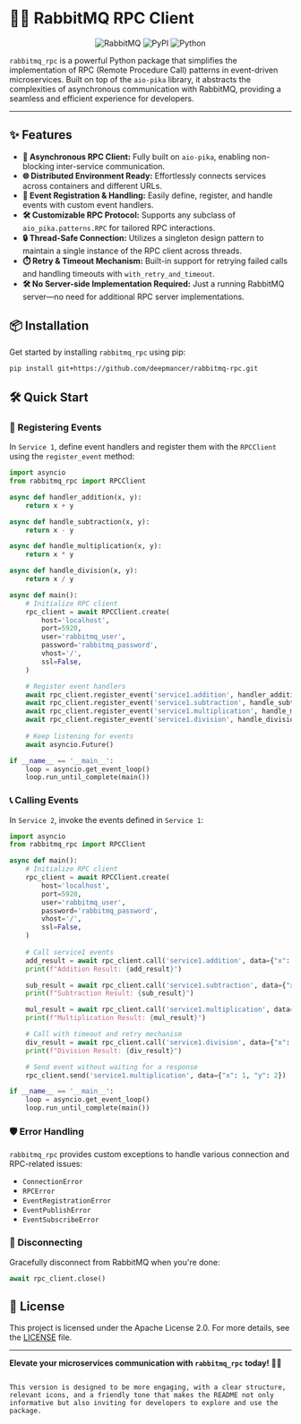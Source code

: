 # 🐇📡 RabbitMQ RPC Client

<p align="center">
    <img src="https://img.shields.io/badge/RabbitMQ-FF6600.svg?style=for-the-badge&logo=RabbitMQ&logoColor=white" alt="RabbitMQ">
    <img src="https://img.shields.io/badge/PyPI-3775A9.svg?style=for-the-badge&logo=PyPI&logoColor=white" alt="PyPI">
    <img src="https://img.shields.io/badge/python-3670A0?style=for-the-badge&logo=python&logoColor=ffdd54" alt="Python">
</p>

`rabbitmq_rpc` is a powerful Python package that simplifies the implementation of RPC (Remote Procedure Call) patterns in event-driven microservices. Built on top of the `aio-pika` library, it abstracts the complexities of asynchronous communication with RabbitMQ, providing a seamless and efficient experience for developers.

---

## ✨ Features

- **🚀 Asynchronous RPC Client:** Fully built on `aio-pika`, enabling non-blocking inter-service communication.
- **🌐 Distributed Environment Ready:** Effortlessly connects services across containers and different URLs.
- **📜 Event Registration & Handling:** Easily define, register, and handle events with custom event handlers.
- **🛠️ Customizable RPC Protocol:** Supports any subclass of `aio_pika.patterns.RPC` for tailored RPC interactions.
- **🔒 Thread-Safe Connection:** Utilizes a singleton design pattern to maintain a single instance of the RPC client across threads.
- **⏱️ Retry & Timeout Mechanism:** Built-in support for retrying failed calls and handling timeouts with `with_retry_and_timeout`.
- **🛠️ No Server-side Implementation Required:** Just a running RabbitMQ server—no need for additional RPC server implementations.

## 📦 Installation

Get started by installing `rabbitmq_rpc` using pip:

```sh
pip install git+https://github.com/deepmancer/rabbitmq-rpc.git
```

## 🛠️ Quick Start

### 🎯 Registering Events

In `Service 1`, define event handlers and register them with the `RPCClient` using the `register_event` method:

```python
import asyncio
from rabbitmq_rpc import RPCClient

async def handler_addition(x, y):
    return x + y

async def handle_subtraction(x, y):
    return x - y

async def handle_multiplication(x, y):
    return x * y

async def handle_division(x, y):
    return x / y

async def main():
    # Initialize RPC client
    rpc_client = await RPCClient.create(
        host='localhost',
        port=5920,
        user='rabbitmq_user',
        password='rabbitmq_password',
        vhost='/',
        ssl=False,
    )

    # Register event handlers
    await rpc_client.register_event('service1.addition', handler_addition)
    await rpc_client.register_event('service1.subtraction', handle_subtraction)
    await rpc_client.register_event('service1.multiplication', handle_multiplication)
    await rpc_client.register_event('service1.division', handle_division)
    
    # Keep listening for events
    await asyncio.Future()

if __name__ == '__main__':
    loop = asyncio.get_event_loop()
    loop.run_until_complete(main())
```

### 📞 Calling Events

In `Service 2`, invoke the events defined in `Service 1`:

```python
import asyncio
from rabbitmq_rpc import RPCClient

async def main():
    # Initialize RPC client
    rpc_client = await RPCClient.create(
        host='localhost',
        port=5920,
        user='rabbitmq_user',
        password='rabbitmq_password',
        vhost='/',
        ssl=False,
    )
    
    # Call service1 events
    add_result = await rpc_client.call('service1.addition', data={"x": 1, "y": 2})
    print(f"Addition Result: {add_result}")

    sub_result = await rpc_client.call('service1.subtraction', data={"x": 1, "y": 2})
    print(f"Subtraction Result: {sub_result}")

    mul_result = await rpc_client.call('service1.multiplication', data={"x": 1, "y": 2})
    print(f"Multiplication Result: {mul_result}")

    # Call with timeout and retry mechanism
    div_result = await rpc_client.call('service1.division', data={"x": 5, "y": 2}, timeout=10, retry_count=3)
    print(f"Division Result: {div_result}")

    # Send event without waiting for a response
    rpc_client.send('service1.multiplication', data={"x": 1, "y": 2})    

if __name__ == '__main__':
    loop = asyncio.get_event_loop()
    loop.run_until_complete(main())
```

### 🛡️ Error Handling

`rabbitmq_rpc` provides custom exceptions to handle various connection and RPC-related issues:

- `ConnectionError`
- `RPCError`
- `EventRegistrationError`
- `EventPublishError`
- `EventSubscribeError`

### 🔌 Disconnecting

Gracefully disconnect from RabbitMQ when you're done:

```python
await rpc_client.close()
```

## 📄 License

This project is licensed under the Apache License 2.0. For more details, see the [LICENSE](https://github.com/deepmancer/rabbitmq-rpc/blob/main/LICENSE) file.

---

**Elevate your microservices communication with `rabbitmq_rpc` today!** 🐇📡
```

This version is designed to be more engaging, with a clear structure, relevant icons, and a friendly tone that makes the README not only informative but also inviting for developers to explore and use the package.
